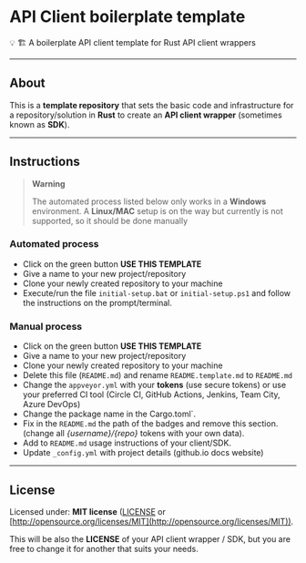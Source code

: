 # API Client boilerplate template

💡 🏗️ A boilerplate API client template for Rust API client wrappers

---

## About

This is a **template repository** that sets the basic code and infrastructure for a repository/solution in **Rust** to create an **API client wrapper** (sometimes known as **SDK**).

---

## Instructions

> **Warning**
>
> The automated process listed below only works in a **Windows** environment. A **Linux/MAC** setup is on the way but currently is not supported, so it should be done manually

### Automated process

-  Click on the green button **USE THIS TEMPLATE**
-  Give a name to your new project/repository
-  Clone your newly created repository to your machine
-  Execute/run the file `initial-setup.bat` or `initial-setup.ps1` and follow the instructions on the prompt/terminal. 

### Manual process

-  Click on the green button **USE THIS TEMPLATE**
-  Give a name to your new project/repository
-  Clone your newly created repository to your machine
-  Delete this file (`README.md`) and rename `README.template.md` to `README.md`
-  Change the `appveyor.yml` with your **tokens** (use secure tokens) or use your preferred CI tool (Circle CI, GitHub Actions, Jenkins, Team City, Azure DevOps)
-  Change the package name in the Cargo.toml`.
-  Fix in the `README.md` the path of the badges and remove this section. (change all *{username}/{repo}* tokens with your own data).
-  Add to `README.md` usage instructions of your client/SDK.
-  Update `_config.yml` with project details (github.io docs website)

--- 

## License

Licensed under: **MIT license** ([LICENSE](https://github.com/guibranco/apiclient-boilerplate-rs/blob/main/LICENSE) or [http://opensource.org/licenses/MIT](http://opensource.org/licenses/MIT)).

This will be also the **LICENSE** of your API client wrapper / SDK, but you are free to change it for another that suits your needs.
